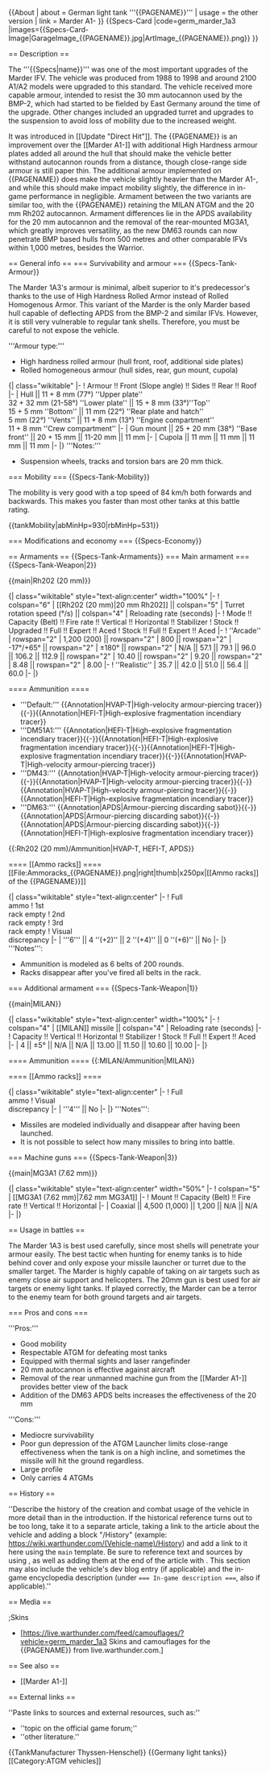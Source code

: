 {{About
| about = German light tank '''{{PAGENAME}}'''
| usage = the other version
| link = Marder A1-
}}
{{Specs-Card
|code=germ_marder_1a3
|images={{Specs-Card-Image|GarageImage_{{PAGENAME}}.jpg|ArtImage_{{PAGENAME}}.png}}
}}

== Description ==
<!-- ''In the description, the first part should be about the history of the creation and combat usage of the vehicle, as well as its key features. In the second part, tell the reader about the ground vehicle in the game. Insert a screenshot of the vehicle, so that if the novice player does not remember the vehicle by name, he will immediately understand what kind of vehicle the article is talking about.'' The text within these arrows are not to be deleted -->
The '''{{Specs|name}}''' was one of the most important upgrades of the Marder IFV. The vehicle was produced from 1988 to 1998 and around 2100 A1/A2 models were upgraded to this standard. The vehicle received more capable armour, intended to resist the 30 mm autocannon used by the BMP-2, which had started to be fielded by East Germany around the time of the upgrade. Other changes included an upgraded turret and upgrades to the suspension to avoid loss of mobility due to the increased weight.

It was introduced in [[Update "Direct Hit"]]. The {{PAGENAME}} is an improvement over the [[Marder A1-]] with additional High Hardness armour plates added all around the hull that should make the vehicle better withstand autocannon rounds from a distance, though close-range side armour is still paper thin. The additional armour implemented on {{PAGENAME}} does make the vehicle slightly heavier than the Marder A1-, and while this should make impact mobility slightly, the difference in in-game performance in negligible. Armament between the two variants are similar too, with the {{PAGENAME}} retaining the MILAN ATGM and the 20 mm Rh202 autocannon. Armament differences lie in the APDS availability for the 20 mm autocannon and the removal of the rear-mounted MG3A1, which greatly improves versatility, as the new DM63 rounds can now penetrate BMP based hulls from 500 metres and other comparable IFVs within 1,000 metres, besides the Warrior.

== General info ==
=== Survivability and armour ===
{{Specs-Tank-Armour}}
<!-- ''Describe armour protection. Note the most well protected and key weak areas. Appreciate the layout of modules as well as the number and location of crew members. Is the level of armour protection sufficient, is the placement of modules helpful for survival in combat? If necessary use a visual template to indicate the most secure and weak zones of the armour.'' The text within these arrows are not to be deleted -->

The Marder 1A3's armour is minimal, albeit superior to it's predecessor's thanks to the use of High Hardness Rolled Armor instead of Rolled Homogenous Armor. This variant of the Marder is the only Marder based hull capable of deflecting APDS from the BMP-2 and similar IFVs. However, it is still very vulnerable to regular tank shells. Therefore, you must be careful to not expose the vehicle.

'''Armour type:'''

* High hardness rolled armour (hull front, roof, additional side plates)
* Rolled homogeneous armour (hull sides, rear, gun mount, cupola)

{| class="wikitable"
|-
! Armour !! Front (Slope angle) !! Sides !! Rear !! Roof
|-
| Hull || 11 + 8 mm (77°) ''Upper plate'' <br> 32 + 32 mm (21-58°) ''Lower plate'' || 15 + 8 mm (33°)''Top'' <br> 15 + 5 mm ''Bottom'' || 11 mm (22°) ''Rear plate and hatch'' <br> 5 mm (22°) ''Vents'' || 11 + 8 mm (13°) ''Engine compartment'' <br> 11 + 8 mm ''Crew compartment''
|-
| Gun mount || 25 + 20 mm (38°) ''Base front'' || 20 + 15 mm || 11-20 mm || 11 mm
|-
| Cupola || 11 mm || 11 mm || 11 mm || 11 mm
|-
|}
'''Notes:'''

* Suspension wheels, tracks and torsion bars are 20 mm thick.

=== Mobility ===
{{Specs-Tank-Mobility}}
<!-- ''Write about the mobility of the ground vehicle. Estimate the specific power and manoeuvrability, as well as the maximum speed forwards and backwards.'' The text within these arrows are not to be deleted -->

The mobility is very good with a top speed of 84 km/h both forwards and backwards. This makes you faster than most other tanks at this battle rating.

{{tankMobility|abMinHp=930|rbMinHp=531}}

=== Modifications and economy ===
{{Specs-Economy}}

== Armaments ==
{{Specs-Tank-Armaments}}
=== Main armament ===
{{Specs-Tank-Weapon|2}}
<!-- ''Give the reader information about the characteristics of the main gun. Assess its effectiveness in a battle based on the reloading speed, ballistics and the power of shells. Do not forget about the flexibility of the fire, that is how quickly the cannon can be aimed at the target, open fire on it and aim at another enemy. Add a link to the main article on the gun: <code><nowiki>{{main|Name of the weapon}}</nowiki></code>. Describe in general terms the ammunition available for the main gun. Give advice on how to use them and how to fill the ammunition storage.'' The text within these arrows are not to be deleted -->
{{main|Rh202 (20 mm)}}

{| class="wikitable" style="text-align:center" width="100%"
|-
! colspan="6" | [[Rh202 (20 mm)|20 mm Rh202]] || colspan="5" | Turret rotation speed (°/s) || colspan="4" | Reloading rate (seconds)
|-
! Mode !! Capacity (Belt) !! Fire rate !! Vertical !! Horizontal !! Stabilizer
! Stock !! Upgraded !! Full !! Expert !! Aced
! Stock !! Full !! Expert !! Aced
|-
! ''Arcade''
| rowspan="2" | 1,200 (200) || rowspan="2" | 800 || rowspan="2" | -17°/+65° || rowspan="2" | ±180° || rowspan="2" | N/A || 57.1 || 79.1 || 96.0 || 106.2 || 112.9 || rowspan="2" | 10.40 || rowspan="2" | 9.20 || rowspan="2" | 8.48 || rowspan="2" | 8.00
|-
! ''Realistic''
| 35.7 || 42.0 || 51.0 || 56.4 || 60.0
|-
|}

==== Ammunition ====

* '''Default:''' {{Annotation|HVAP-T|High-velocity armour-piercing tracer}}{{-}}{{Annotation|HEFI-T|High-explosive fragmentation incendiary tracer}}
* '''DM51A1:''' {{Annotation|HEFI-T|High-explosive fragmentation incendiary tracer}}{{-}}{{Annotation|HEFI-T|High-explosive fragmentation incendiary tracer}}{{-}}{{Annotation|HEFI-T|High-explosive fragmentation incendiary tracer}}{{-}}{{Annotation|HVAP-T|High-velocity armour-piercing tracer}}
* '''DM43:''' {{Annotation|HVAP-T|High-velocity armour-piercing tracer}}{{-}}{{Annotation|HVAP-T|High-velocity armour-piercing tracer}}{{-}}{{Annotation|HVAP-T|High-velocity armour-piercing tracer}}{{-}}{{Annotation|HEFI-T|High-explosive fragmentation incendiary tracer}}
* '''DM63:''' {{Annotation|APDS|Armour-piercing discarding sabot}}{{-}}{{Annotation|APDS|Armour-piercing discarding sabot}}{{-}}{{Annotation|APDS|Armour-piercing discarding sabot}}{{-}}{{Annotation|HEFI-T|High-explosive fragmentation incendiary tracer}}

{{:Rh202 (20 mm)/Ammunition|HVAP-T, HEFI-T, APDS}}

==== [[Ammo racks]] ====
[[File:Ammoracks_{{PAGENAME}}.png|right|thumb|x250px|[[Ammo racks]] of the {{PAGENAME}}]]
<!-- '''Last updated: 2.13.0.125''' -->
{| class="wikitable" style="text-align:center"
|-
! Full<br>ammo
! 1st<br>rack empty
! 2nd<br>rack empty
! 3rd<br>rack empty
! Visual<br>discrepancy
|-
| '''6''' || 4&nbsp;''(+2)'' || 2&nbsp;''(+4)'' || 0&nbsp;''(+6)'' || No
|-
|}
'''Notes''':

* Ammunition is modeled as 6 belts of 200 rounds.
* Racks disappear after you've fired all belts in the rack.

=== Additional armament ===
{{Specs-Tank-Weapon|1}}
<!-- ''Some tanks are armed with several guns in one or more turrets. Evaluate the additional weaponry and give advice on its use. Describe the ammunition available for additional weaponry. Give advice on about how to use them and how to fill the ammunition storage. If there is no additional weaponry remove this subsection.'' -->
{{main|MILAN}}

{| class="wikitable" style="text-align:center" width="100%"
|-
! colspan="4" | [[MILAN]] missile || colspan="4" | Reloading rate (seconds)
|-
! Capacity !! Vertical !! Horizontal !! Stabilizer
! Stock !! Full !! Expert !! Aced
|-
| 4 || ±5° || N/A || N/A || 13.00 || 11.50 || 10.60 || 10.00
|-
|}

==== Ammunition ====
{{:MILAN/Ammunition|MILAN}}

==== [[Ammo racks]] ====
<!-- [[File:Ammoracks_{{PAGENAME}}.png|right|thumb|x250px|[[Ammo racks]] of the {{PAGENAME}}]] -->
<!-- '''Last updated: 2.13.0.125''' -->
{| class="wikitable" style="text-align:center"
|-
! Full<br>ammo
! Visual<br>discrepancy
|-
| '''4''' || No
|-
|}
'''Notes''':

* Missiles are modeled individually and disappear after having been launched.
* It is not possible to select how many missiles to bring into battle.

=== Machine guns ===
{{Specs-Tank-Weapon|3}}
<!-- ''Offensive and anti-aircraft machine guns not only allow you to fight some aircraft but also are effective against lightly armoured vehicles. Evaluate machine guns and give recommendations on its use.'' The text within these arrows are not to be deleted -->
{{main|MG3A1 (7.62 mm)}}

{| class="wikitable" style="text-align:center" width="50%"
|-
! colspan="5" | [[MG3A1 (7.62 mm)|7.62 mm MG3A1]]
|-
! Mount !! Capacity (Belt) !! Fire rate !! Vertical !! Horizontal
|-
| Coaxial || 4,500 (1,000) || 1,200 || N/A || N/A
|-
|}

== Usage in battles ==
<!-- ''Describe the tactics of playing in the vehicle, the features of using vehicles in the team and advice on tactics. Refrain from creating a "guide" - do not impose a single point of view but instead give the reader food for thought. Describe the most dangerous enemies and give recommendations on fighting them. If necessary, note the specifics of the game in different modes (AB, RB, SB).'' -->
The Marder 1A3 is best used carefully, since most shells will penetrate your armour easily. The best tactic when hunting for enemy tanks is to hide behind cover and only expose your missile launcher or turret due to the smaller target. The Marder is highly capable of taking on air targets such as enemy close air support and helicopters. The 20mm gun is best used for air targets or enemy light tanks. If played correctly, the Marder can be a terror to the enemy team for both ground targets and air targets.

=== Pros and cons ===
<!-- ''Summarise and briefly evaluate the vehicle in terms of its characteristics and combat effectiveness. Mark its pros and cons in a bulleted list. Try not to use more than 6 points for each of the characteristics. Avoid using categorical definitions such as "bad", "good" and the like - use substitutions with softer forms such as "inadequate" and "effective".'' -->

'''Pros:'''

* Good mobility
* Respectable ATGM for defeating most tanks
* Equipped with thermal sights and laser rangefinder
* 20 mm autocannon is effective against aircraft
* Removal of the rear unmanned machine gun from the [[Marder A1-]] provides better view of the back
* Addition of the DM63 APDS belts increases the effectiveness of the 20 mm

'''Cons:'''

* Mediocre survivability
* Poor gun depression of the ATGM Launcher limits close-range effectiveness when the tank is on a high incline, and sometimes the missile will hit the ground regardless.
* Large profile
* Only carries 4 ATGMs

== History ==
<!-- ''Describe the history of the creation and combat usage of the vehicle in more detail than in the introduction. If the historical reference turns out to be too long, take it to a separate article, taking a link to the article about the vehicle and adding a block "/History" (example: <nowiki>https://wiki.warthunder.com/(Vehicle-name)/History</nowiki>) and add a link to it here using the <code>main</code> template. Be sure to reference text and sources by using <code><nowiki><ref></ref></nowiki></code>, as well as adding them at the end of the article with <code><nowiki><references /></nowiki></code>. This section may also include the vehicle's dev blog entry (if applicable) and the in-game encyclopedia description (under <code><nowiki>=== In-game description ===</nowiki></code>, also if applicable).'' -->
''Describe the history of the creation and combat usage of the vehicle in more detail than in the introduction. If the historical reference turns out to be too long, take it to a separate article, taking a link to the article about the vehicle and adding a block "/History" (example: <nowiki>https://wiki.warthunder.com/(Vehicle-name)/History</nowiki>) and add a link to it here using the <code>main</code> template. Be sure to reference text and sources by using <code><nowiki><ref></ref></nowiki></code>, as well as adding them at the end of the article with <code><nowiki><references /></nowiki></code>. This section may also include the vehicle's dev blog entry (if applicable) and the in-game encyclopedia description (under <code><nowiki>=== In-game description ===</nowiki></code>, also if applicable).''

== Media ==
<!-- ''Excellent additions to the article would be video guides, screenshots from the game, and photos.'' -->

;Skins

* [https://live.warthunder.com/feed/camouflages/?vehicle=germ_marder_1a3 Skins and camouflages for the {{PAGENAME}} from live.warthunder.com.]

== See also ==
<!-- ''Links to the articles on the War Thunder Wiki that you think will be useful for the reader, for example:''
* ''reference to the series of the vehicles;''
* ''links to approximate analogues of other nations and research trees.'' -->

* [[Marder A1-]]

== External links ==
<!-- ''Paste links to sources and external resources, such as:''
* ''topic on the official game forum;''
* ''other literature.'' -->
''Paste links to sources and external resources, such as:''

* ''topic on the official game forum;''
* ''other literature.''

{{TankManufacturer Thyssen-Henschel}}
{{Germany light tanks}}
[[Category:ATGM vehicles]]